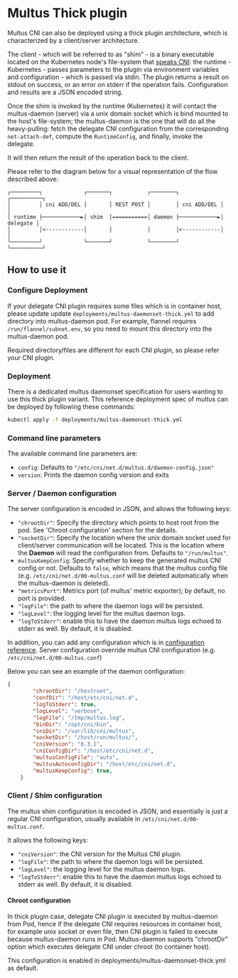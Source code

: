 # Multus Thick plugin

Multus CNI can also be deployed using a thick plugin architecture, which is
characterized by a client/server architecture.

The client - which will be referred to as "shim" - is a binary executable
located on the Kubernetes node's file-system that
[speaks CNI](https://github.com/containernetworking/cni/blob/master/SPEC.md#section-2-execution-protocol):
the runtime - Kubernetes - passes parameters to the plugin via environment
variables and configuration - which is passed via stdin.
The plugin returns a result on stdout on success, or an error on stderr if the
operation fails. Configuration and results are a JSON encoded string.

Once the shim is invoked by the runtime (Kubernetes) it will contact the
multus-daemon (server) via a unix domain socket which is bind mounted to the
host's file-system; the multus-daemon is the one that will do all the
heavy-pulling: fetch the delegate CNI configuration from the corresponding
`net-attach-def`, compute the `RuntimeConfig`, and finally, invoke the delegate.

It will then return the result of the operation back to the client.

Please refer to the diagram below for a visual representation of the flow
described above:

```
┌─────────┐             ┌───────┐           ┌────────┐             ┌──────────┐
│         │ cni ADD/DEL │       │ REST POST │        │ cni ADD/DEL │          │
│ runtime ├────────────►│ shim  │===========│ daemon ├────────────►│ delegate │
│         │<------------│       │           │        │<------------│          │
└─────────┘             └───────┘           └────────┘             └──────────┘
```

## How to use it

### Configure Deployment

If your delegate CNI plugin requires some files which is in container host, please update
update `deployments/multus-daemonset-thick.yml` to add directory into multus-daemon pod.
For example, flannel requires `/run/flannel/subnet.env`, so you need to mount this directory
into the multus-daemon pod.

Required directory/files are different for each CNI plugin, so please refer your CNI plugin.

### Deployment

There is a dedicated multus daemonset specification for users wanting to use
this thick plugin variant. This reference deployment spec of multus can be
deployed by following these commands:

```bash
kubectl apply -f deployments/multus-daemonset-thick.yml
```

### Command line parameters

The available command line parameters are:

- `config`: Defaults to `"/etc/cni/net.d/multus.d/daemon-config.json"`
- `version`: Prints the daemon config version and exits

### Server / Daemon configuration

The server configuration is encoded in JSON, and allows the following keys:

- `"chrootDir"`: Specify the directory which points to host root from the pod. See 'Chroot configuration' section for the details.
- `"socketDir"`: Specify the location where the unix domain socket used
for client/server communication will be located. This is the location where the
**Daemon** will read the configuration from. Defaults to `"/run/multus"`.
- `multusKeepConfig`: Specify whether to keep the generated multus CNI config or not. Defaults to `false`, which means that the multus config file (e.g. `/etc/cni/net.d/00-multus.conf` will be deleted automatically when the multus-daemon is deleted).
- `"metricsPort"`: Metrics port (of multus' metric exporter); by default, no port
is provided.
- `"logFile"`: the path to where the daemon logs will be persisted.
- `"logLevel"`: the logging level for the multus daemon logs.
- `"logToStderr"`: enable this to have the daemon multus logs echoed to stderr
as well. By default, it is disabled.

In addition, you can add any configuration which is in [configuration reference](https://github.com/k8snetworkplumbingwg/multus-cni/blob/master/docs/configuration.md#multus-cni-configuration-reference). Server configuration override multus CNI configuration (e.g. `/etc/cni/net.d/00-multus.conf`)

Below you can see an example of the daemon configuration:
```json
{
        "chrootDir": "/hostroot",
        "confDir": "/host/etc/cni/net.d",
        "logToStderr": true,
        "logLevel": "verbose",
        "logFile": "/tmp/multus.log",
        "binDir": "/opt/cni/bin",
        "cniDir": "/var/lib/cni/multus",
        "socketDir": "/host/run/multus/",
        "cniVersion": "0.3.1",
        "cniConfigDir": "/host/etc/cni/net.d",
        "multusConfigFile": "auto",
        "multusAutoconfigDir": "/host/etc/cni/net.d",
        "multusKeepConfig": true,
    }
```

### Client / Shim configuration

The multus shim configuration is encoded in JSON, and essentially is just a
regular CNI configuration, usually available in `/etc/cni/net.d/00-multus.conf`.

It allows the following keys:

- `"cniVersion"`: the CNI version for the Multus CNI plugin.
- `"logFile"`:  the path to where the daemon logs will be persisted.
- `"logLevel"`: the logging level for the multus daemon logs.
- `"logToStderr"`: enable this to have the daemon multus logs echoed to stderr
  as well. By default, it is disabled.

#### Chroot configuration

In thick plugin case, delegate CNI plugin is executed by multus-daemon from Pod, hence if the delegate CNI requires resources in container host, for example unix socket or even file, then CNI plugin is failed to execute because multus-daemon runs in Pod. Multus-daemon supports "chrootDir" option which executes delegate CNI under chroot (to container host).

This configuration is enabled in deployments/multus-daemonset-thick.yml as default.
